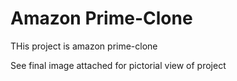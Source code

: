# Amazon Prime-Clone
THis project is amazon prime-clone

See final image attached for pictorial view of project
 
